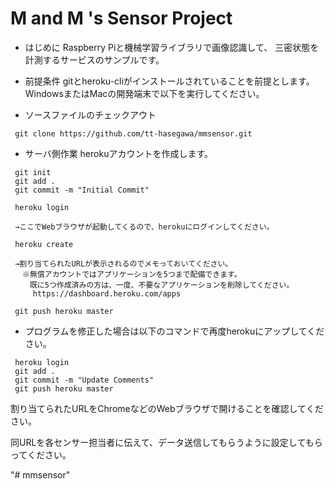 # M and M 's Sensor Project

* はじめに
 Raspberry Piと機械学習ライブラリで画像認識して、
 三密状態を計測するサービスのサンプルです。
  
* 前提条件
 gitとheroku-cliがインストールされていることを前提とします。
 WindowsまたはMacの開発端末で以下を実行してください。

* ソースファイルのチェックアウト
```
 git clone https://github.com/tt-hasegawa/mmsensor.git
```

* サーバ側作業
 herokuアカウントを作成します。

```
 git init
 git add .
 git commit -m "Initial Commit"
```

```
 heroku login

 →ここでWebブラウザが起動してくるので、herokuにログインしてください。
```

```
 heroku create 

 →割り当てられたURLが表示されるのでメモっておいてください。
 　※無償アカウントではアプリケーションを5つまで配備できます。
 　　既に5つ作成済みの方は、一度、不要なアプリケーションを削除してください。
     https://dashboard.heroku.com/apps

```

```
 git push heroku master
```

* プログラムを修正した場合は以下のコマンドで再度herokuにアップしてください。
```
 heroku login
 git add .
 git commit -m "Update Comments"
 git push heroku master
```


割り当てられたURLをChromeなどのWebブラウザで開けることを確認してください。
  
同URLを各センサー担当者に伝えて、データ送信してもらうように設定してもらってください。

"# mmsensor" 
